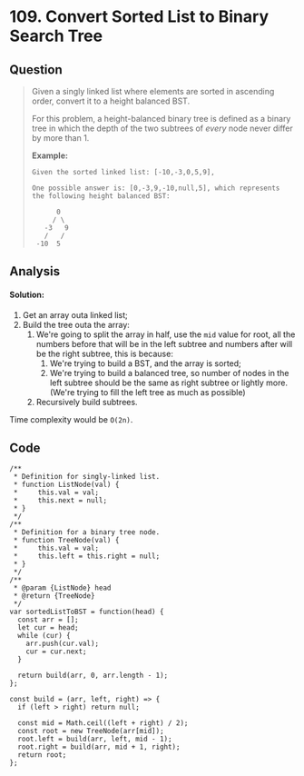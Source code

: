 # 109. Convert Sorted List to Binary Search Tree

## Question

> Given a singly linked list where elements are sorted in ascending order, convert it to a height balanced BST.
>
> For this problem, a height-balanced binary tree is defined as a binary tree in which the depth of the two subtrees of _every_ node never differ by more than 1.
>
> **Example:**
>
> ```text
> Given the sorted linked list: [-10,-3,0,5,9],
>
> One possible answer is: [0,-3,9,-10,null,5], which represents the following height balanced BST:
>
>       0
>      / \
>    -3   9
>    /   /
>  -10  5
> ```

## Analysis

#### Solution:

1. Get an array outa linked list;
2. Build the tree outa the array:
   1. We're going to split the array in half, use the `mid` value for root, all the numbers before that will be in the left subtree and numbers after will be the right subtree, this is because:
      1. We're trying to build a BST, and the array is sorted;
      2. We're trying to build a balanced tree, so number of nodes in the left subtree should be the same as right subtree or lightly more. \(We're trying to fill the left tree as much as possible\)
   2. Recursively build subtrees.

Time complexity would be `O(2n)`.

## Code

```text
/**
 * Definition for singly-linked list.
 * function ListNode(val) {
 *     this.val = val;
 *     this.next = null;
 * }
 */
/**
 * Definition for a binary tree node.
 * function TreeNode(val) {
 *     this.val = val;
 *     this.left = this.right = null;
 * }
 */
/**
 * @param {ListNode} head
 * @return {TreeNode}
 */
var sortedListToBST = function(head) {
  const arr = [];
  let cur = head;
  while (cur) {
    arr.push(cur.val);
    cur = cur.next;
  }
  
  return build(arr, 0, arr.length - 1);
};

const build = (arr, left, right) => {
  if (left > right) return null;
  
  const mid = Math.ceil((left + right) / 2);
  const root = new TreeNode(arr[mid]);
  root.left = build(arr, left, mid - 1);
  root.right = build(arr, mid + 1, right);
  return root;
};
```

